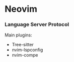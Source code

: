 # Neovim

### Language Server Protocol

Main plugins:
- Tree-sitter
- nvim-lspconfig
- nvim-compe



